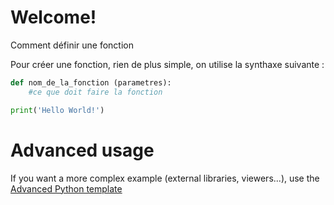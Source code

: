# Welcome!

Comment définir une fonction

Pour créer une fonction, rien de plus simple, on utilise la synthaxe suivante :

```python
def nom_de_la_fonction (parametres):
    #ce que doit faire la fonction
```

```python runnable
print('Hello World!')
```

# Advanced usage

If you want a more complex example (external libraries, viewers...), use the [Advanced Python template](https://tech.io/select-repo/429)
